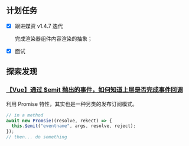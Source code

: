 ## 计划任务

- [x] 跟进媒资 v1.4.7 迭代

  完成渲染器组件内容渲染的抽象；

- [x] 面试

## 探索发现

### [【Vue】通过 \$emit 抛出的事件，如何知道上层是否完成事件回调](https://github.com/vuejs/vue/issues/5443)

利用 Promise 特性，其实也是一种另类的发布订阅模式。

```js
// in a method
await new Promsie((resolve, rekect) => {
  this.$emit("eventname", args, resolve, reject);
});
// then... do something
```
